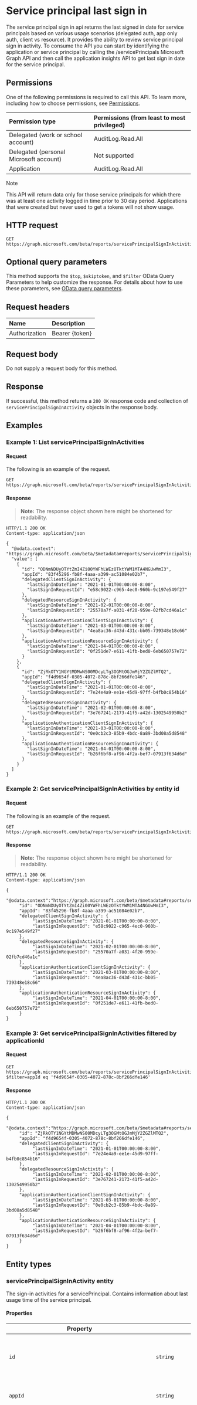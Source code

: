# Service principal last sign in

The service principal sign in api returns the last signed in date for service principals based on various usage scenarios (delegated auth, app only auth, client vs resource). It provides the ability to review service principal sign in activity.
To consume the API you can start by identifying the application or service principal by calling the /servicePrincipals Microsoft Graph API and then call the application insights API to get last sign in date for the service principal.

## Permissions

One of the following permissions is required to call this API. To learn more, including how to choose permissions, see [Permissions](/graph/permissions-reference).

| Permission type                        | Permissions (from least to most privileged) |
| :------------------------------------- | :------------------------------------------ |
| Delegated (work or school account)     | AuditLog.Read.All                           |
| Delegated (personal Microsoft account) | Not supported                               |
| Application                            | AuditLog.Read.All                           |

> [!Note]
> This API will return data only for those service principals for which there was at least one activity logged in time prior to 30 day period. Applications that were created but never used to get a tokens will not show usage.

## HTTP request

<!-- { "blockType": "ignored" } -->

```http
GET https://graph.microsoft.com/beta/reports/servicePrincipalSignInActivities
```

## Optional query parameters

This method supports the `$top`, `$skiptoken`, and `$filter` OData Query Parameters to help customize the response. For details about how to use these parameters, see [OData query parameters](/graph/query-parameters).

## Request headers

| Name          | Description    |
| :------------ | :------------- |
| Authorization | Bearer {token} |

## Request body

Do not supply a request body for this method.

## Response

If successful, this method returns a `200 OK` response code and collection of `servicePrincipalSignInActivity` objects in the response body.

## Examples

### Example 1: List servicePrincipalSignInActivities

#### Request

The following is an example of the request.

<!-- {
  "blockType": "request",
  "name": "get_serviceprincipal_last_signin_1"
}-->

```http
GET https://graph.microsoft.com/beta/reports/servicePrincipalSignInActivities
```

#### Response

> **Note:** The response object shown here might be shortened for readability.

<!-- {
  "blockType": "response",
  "truncated": true,
  "@odata.type": "microsoft.graph.signIn"
} -->

```http
HTTP/1.1 200 OK
Content-type: application/json

{
  "@odata.context": "https://graph.microsoft.com/beta/$metadata#reports/servicePrincipalSignInActivities",
  "value": [
    {
      "id": "ODNmNDUyOTYtZmI4Zi00YWFhLWEzOTktYWM1MTA4NGUwMmI3",
      "appId": "83f45296-fb8f-4aaa-a399-ac51084e02b7",
      "delegatedClientSignInActivity": {
        "lastSignInDateTime": "2021-01-01T00:00:00-8:00",
        "lastSignInRequestId": "e58c9022-c965-4ec0-960b-9c197e549f27"
      },
      "delegatedResourceSignInActivity": {
        "lastSignInDateTime": "2021-02-01T00:00:00-8:00",
        "lastSignInRequestId": "25570a7f-a031-4f20-959e-02fb7cd46a1c"
      },
      "applicationAuthenticationClientSignInActivity": {
        "lastSignInDateTime": "2021-03-01T00:00:00-8:00",
        "lastSignInRequestId": "4ea8ac36-d43d-431c-bb05-739348e18c66"
      },
      "applicationAuthenticationResourceSignInActivity": {
        "lastSignInDateTime": "2021-04-01T00:00:00-8:00",
        "lastSignInRequestId": "0f251de7-e611-41fb-bed0-6eb650757e72"
      }
    },
    {
      "id": "ZjRkOTY1NGYtMDMwNS00MDcyLTg3OGMtOGJmMjY2ZGZlMTQ2",
      "appId": "f4d9654f-0305-4072-878c-8bf266dfe146",
      "delegatedClientSignInActivity": {
        "lastSignInDateTime": "2021-01-01T00:00:00-8:00",
        "lastSignInRequestId": "7e24e4a9-ee1e-45d9-97ff-b4fb0c854b16"
      },
      "delegatedResourceSignInActivity": {
        "lastSignInDateTime": "2021-02-01T00:00:00-8:00",
        "lastSignInRequestId": "3e767241-2173-41f5-a42d-1302549950b2"
      },
      "applicationAuthenticationClientSignInActivity": {
        "lastSignInDateTime": "2021-03-01T00:00:00-8:00",
        "lastSignInRequestId": "0e0cb2c3-85b9-4bdc-8a89-3bd08a5d8548"
      },
      "applicationAuthenticationResourceSignInActivity": {
        "lastSignInDateTime": "2021-04-01T00:00:00-8:00",
        "lastSignInRequestId": "b26f6bf8-af96-4f2a-bef7-07913f634d6d"
      }
    }
  ]
}
```

### Example 2: Get servicePrincipalSignInActivities by entity id

#### Request

The following is an example of the request.

<!-- {
  "blockType": "request",
  "name": "get_serviceprincipal_last_signin_1"
}-->

```http
GET https://graph.microsoft.com/beta/reports/servicePrincipalSignInActivities/ODNmNDUyOTYtZmI4Zi00YWFhLWEzOTktYWM1MTA4NGUwMmI3
```

#### Response

> **Note:** The response object shown here might be shortened for readability.

<!-- {
  "blockType": "response",
  "truncated": true,
  "@odata.type": "microsoft.graph.signIn"
} -->

```http
HTTP/1.1 200 OK
Content-type: application/json

{
     "@odata.context":"https://graph.microsoft.com/beta/$metadata#reports/servicePrincipalSignInActivities",
     "id": "ODNmNDUyOTYtZmI4Zi00YWFhLWEzOTktYWM1MTA4NGUwMmI3",
     "appId": "83f45296-fb8f-4aaa-a399-ac51084e02b7",
     "delegatedClientSignInActivity": {
          "lastSignInDateTime": "2021-01-01T00:00:00-8:00",
          "lastSignInRequestId": "e58c9022-c965-4ec0-960b-9c197e549f27"
     },
     "delegatedResourceSignInActivity": {
          "lastSignInDateTime": "2021-02-01T00:00:00-8:00",
          "lastSignInRequestId": "25570a7f-a031-4f20-959e-02fb7cd46a1c"
     },
     "applicationAuthenticationClientSignInActivity": {
          "lastSignInDateTime": "2021-03-01T00:00:00-8:00",
          "lastSignInRequestId": "4ea8ac36-d43d-431c-bb05-739348e18c66"
     },
     "applicationAuthenticationResourceSignInActivity": {
          "lastSignInDateTime": "2021-04-01T00:00:00-8:00",
          "lastSignInRequestId": "0f251de7-e611-41fb-bed0-6eb650757e72"
     }
}
```

### Example 3: Get servicePrincipalSignInActivities filtered by applicationId

#### Request

<!-- {
  "blockType": "request",
  "name": "get_serviceprincipal_last_signin_3"
}-->

```http
GET https://graph.microsoft.com/beta/reports/servicePrincipalSignInActivities?$filter=appId eq 'f4d9654f-0305-4072-878c-8bf266dfe146'
```

#### Response

<!-- {
  "blockType": "response",
  "truncated": true,
  "@odata.type": "microsoft.graph.signIn"
} -->

```http
HTTP/1.1 200 OK
Content-type: application/json

{
     "@odata.context":"https://graph.microsoft.com/beta/$metadata#reports/servicePrincipalSignInActivities",
     "id": "ZjRkOTY1NGYtMDMwNS00MDcyLTg3OGMtOGJmMjY2ZGZlMTQ2",
     "appId": "f4d9654f-0305-4072-878c-8bf266dfe146",
     "delegatedClientSignInActivity": {
          "lastSignInDateTime": "2021-01-01T00:00:00-8:00",
          "lastSignInRequestId": "7e24e4a9-ee1e-45d9-97ff-b4fb0c854b16"
     },
     "delegatedResourceSignInActivity": {
          "lastSignInDateTime": "2021-02-01T00:00:00-8:00",
          "lastSignInRequestId": "3e767241-2173-41f5-a42d-1302549950b2"
     },
     "applicationAuthenticationClientSignInActivity": {
          "lastSignInDateTime": "2021-03-01T00:00:00-8:00",
          "lastSignInRequestId": "0e0cb2c3-85b9-4bdc-8a89-3bd08a5d8548"
     },
     "applicationAuthenticationResourceSignInActivity": {
          "lastSignInDateTime": "2021-04-01T00:00:00-8:00",
          "lastSignInRequestId": "b26f6bf8-af96-4f2a-bef7-07913f634d6d"
     }
}
```

## Entity types

### servicePrincipalSignInActivity entity

The sign-in activities for a servicePrincipal. Contains information about last usage time of the service principal.

#### Properties

| Property                                          | Type                             | Description                                                                                                                          | Key | ReadOnly |
| ------------------------------------------------- | -------------------------------- | ------------------------------------------------------------------------------------------------------------------------------------ | --- | -------- |
| `id`                                              | `string`                         | The unique id for each service principal sign-in event.                                                                              | Yes | Yes      |
| `appId`                                           | `string`                         | The application id of the resource.                                                                                                  | No  | Yes      |
| `delegatedClientSignInActivity`                   | `microsoft.graph.signInActivity` | The sign-in activity of the application in a delegated flow (user sign in) where the application is acting like a client.            | No  | Yes      |
| `delegatedResourceSignInActivity`                 | `microsoft.graph.signInActivity` | The sign-in activity of the application in a delegated flow (user sign in) where the application is acting like a resource.          | No  | Yes      |
| `applicationAuthenticationClientSignInActivity`   | `microsoft.graph.signInActivity` | The sign-in activity of the application in a app-only auth flow (app to app tokens) where the application is acting like a client.   | No  | Yes      |
| `applicationAuthenticationResourceSignInActivity` | `microsoft.graph.signInActivity` | The sign-in activity of the application in a app-only auth flow (app to app tokens) where the application is acting like a resource. | No  | Yes      |

#### Supported functionality

| Operation | Supported | Method        | Success |
| --------- | :-------: | ------------- | ------- |
| List      |     ✓     | `GET`         | `200`   |
| Get       |     ✓     | `GET`         | `200`   |
| Create    |     X     | `POST`        | `201`   |
| Update    |     X     | `PATCH`/`PUT` | `204`   |
| Delete    |     X     | `DELETE`      | `204`   |

#### Supported query patterns

| Pattern                | Supported | Syntax                                                                                                               |
| ---------------------- | :-------: | -------------------------------------------------------------------------------------------------------------------- |
| Server-side pagination |     ✓     | `@odata.nextLink`                                                                                                    |
| Filter                 |     ✓     | `/servicePrincipalSignInActivities?$filter=delegatedClientSignInActivity/lastSignInDateTime lt 2020-01-01T00:00:00Z` |
| Filter                 |     ✓     | `/servicePrincipalSignInActivities?$filter=appId eq 'f4d9654f-0305-4072-878c-8bf266dfe146'`                          |

### reportRoot entity (existing)

#### New properties

| Property                           | Type                                              | Description                                                                                                         | Key | ReadOnly |
| ---------------------------------- | ------------------------------------------------- | ------------------------------------------------------------------------------------------------------------------- | --- | -------- |
| `servicePrincipalSignInActivities` | `Collection(self.servicePrincipalSignInActivity)` | The sign in activities for a servicePrincipal. Contains information about last usage time of the service principal. | No  | Yes      |

#### CSDL

```xml

<EntityType Name="reportRoot" OpenType="false">
    <NavigationProperty Name="servicePrincipalSignInActivities" Type="Collection(self.servicePrincipalSignInActivity)" ContainsTarget="true" />
</EntityType>

```
